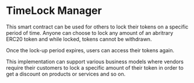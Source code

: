 # TimeLock Manager

This smart contract can be used for others to lock their tokens on a specific period of time.
Anyone can choose to lock any amount of an abritrary ERC20 token and while locked, tokens cannot be withdrawn.

Once the lock-up period expires, users can access their tokens again.

This implementation can support various business models where vendors require their customers to lock a specific amount of
their token in order to get a discount on products or services and so on.
